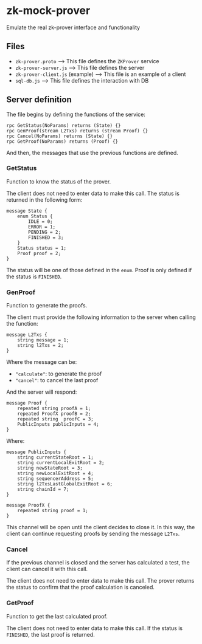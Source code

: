 # zk-mock-prover
Emulate the real zk-prover interface and functionality

## Files
- `zk-prover.proto` --> This file defines the `ZKProver` service
- `zk-prover-server.js` --> This file defines the server
- `zk-prover-client.js` (example) --> This file is an example of a client
- `sql-db.js` --> This file defines the interaction with DB

## Server definition

The file begins by defining the functions of the service:
```
rpc GetStatus(NoParams) returns (State) {}
rpc GenProof(stream L2Txs) returns (stream Proof) {}
rpc Cancel(NoParams) returns (State) {}
rpc GetProof(NoParams) returns (Proof) {}
```

And then, the messages that use the previous functions are defined.

### GetStatus
Function to know the status of the prover.

The client does not need to enter data to make this call.
The status is returned in the following form:
```
message State {
    enum Status {
        IDLE = 0;
        ERROR = 1;
        PENDING = 2;
        FINISHED = 3;
    }
    Status status = 1;
    Proof proof = 2;
}
```

The status will be one of those defined in the `enum`. Proof is only defined if the status is `FINISHED`.

### GenProof
Function to generate the proofs.

The client must provide the following information to the server when calling the function:
```
message L2Txs {
    string message = 1;
    string l2Txs = 2;
}
```

Where the message can be:
- `"calculate"`: to generate the proof
- `"cancel"`: to cancel the last proof

And the server will respond:
```
message Proof {
    repeated string proofA = 1;
    repeated ProofX proofB = 2;
    repeated string  proofC = 3;
    PublicInputs publicInputs = 4;
}
```

Where:
```
message PublicInputs {
    string currentStateRoot = 1;
    string currentLocalExitRoot = 2;
    string newStateRoot = 3;
    string newLocalExitRoot = 4;
    string sequencerAddress = 5;
    string l2TxsLastGlobalExitRoot = 6;
    string chainId = 7;
}

message ProofX {
    repeated string proof = 1;
}
```

This channel will be open until the client decides to close it. In this way, the client can continue requesting proofs by sending the message `L2Txs`.

### Cancel
If the previous channel is closed and the server has calculated a test, the client can cancel it with this call.

The client does not need to enter data to make this call.
The prover returns the status to confirm that the proof calculation is canceled.

### GetProof
Function to get the last calculated proof.

The client does not need to enter data to make this call.
If the status is `FINISHED`, the last proof is returned.